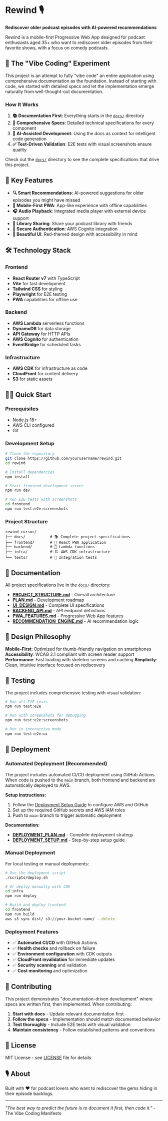 # Rewind 🎙️

**Rediscover older podcast episodes with AI-powered recommendations**

Rewind is a mobile-first Progressive Web App designed for podcast enthusiasts aged 35+ who want to rediscover older episodes from their favorite shows, with a focus on comedy podcasts.

## 🚀 The "Vibe Coding" Experiment

This project is an attempt to fully "vibe code" an entire application using comprehensive documentation as the foundation. Instead of starting with code, we started with detailed specs and let the implementation emerge naturally from well-thought-out documentation.

### How It Works

1. **📚 Documentation First**: Everything starts in the [`docs/`](docs/) directory
2. **🎯 Comprehensive Specs**: Detailed technical specifications for every component
3. **🤖 AI-Assisted Development**: Using the docs as context for intelligent code generation
4. **✅ Test-Driven Validation**: E2E tests with visual screenshots ensure quality

Check out the [`docs/`](docs/) directory to see the complete specifications that drive this project.

## 🎯 Key Features

- **🔍 Smart Recommendations**: AI-powered suggestions for older episodes you might have missed
- **📱 Mobile-First PWA**: App-like experience with offline capabilities
- **🎧 Audio Playback**: Integrated media player with external device support
- **🤝 Library Sharing**: Share your podcast library with friends
- **🔐 Secure Authentication**: AWS Cognito integration
- **🎨 Beautiful UI**: Red-themed design with accessibility in mind

## 🛠️ Technology Stack

### Frontend
- **React Router v7** with TypeScript
- **Vite** for fast development
- **Tailwind CSS** for styling
- **Playwright** for E2E testing
- **PWA** capabilities for offline use

### Backend
- **AWS Lambda** serverless functions
- **DynamoDB** for data storage
- **API Gateway** for HTTP APIs
- **AWS Cognito** for authentication
- **EventBridge** for scheduled tasks

### Infrastructure
- **AWS CDK** for infrastructure as code
- **CloudFront** for content delivery
- **S3** for static assets

## 🏃‍♂️ Quick Start

### Prerequisites
- Node.js 18+
- AWS CLI configured
- Git

### Development Setup

```bash
# Clone the repository
git clone https://github.com/yourusername/rewind.git
cd rewind

# Install dependencies
npm install

# Start frontend development server
npm run dev

# Run E2E tests with screenshots
cd frontend
npm run test:e2e:screenshots
```

### Project Structure

```
rewind-cursor/
├── docs/           # 📚 Complete project specifications
├── frontend/       # 📱 React PWA application
├── backend/        # 🔧 Lambda functions
├── infra/          # 🏗️ AWS CDK infrastructure
└── tests/          # 🧪 Integration tests
```

## 📖 Documentation

All project specifications live in the [`docs/`](docs/) directory:

- **[PROJECT_STRUCTURE.md](docs/PROJECT_STRUCTURE.md)** - Overall architecture
- **[PLAN.md](docs/PLAN.md)** - Development roadmap
- **[UI_DESIGN.md](docs/UI_DESIGN.md)** - Complete UI specifications
- **[BACKEND_API.md](docs/BACKEND_API.md)** - API endpoint definitions
- **[PWA_FEATURES.md](docs/PWA_FEATURES.md)** - Progressive Web App features
- **[RECOMMENDATION_ENGINE.md](docs/RECOMMENDATION_ENGINE.md)** - AI recommendation logic

## 🎨 Design Philosophy

**Mobile-First**: Optimized for thumb-friendly navigation on smartphones
**Accessibility**: WCAG 2.1 compliant with screen reader support
**Performance**: Fast loading with skeleton screens and caching
**Simplicity**: Clean, intuitive interface focused on rediscovery

## 🧪 Testing

The project includes comprehensive testing with visual validation:

```bash
# Run all E2E tests
npm run test:e2e

# Run with screenshots for debugging
npm run test:e2e:screenshots

# Run in interactive mode
npm run test:e2e:ui
```

## 🚀 Deployment

### Automated Deployment (Recommended)

The project includes automated CI/CD deployment using GitHub Actions. When code is pushed to the `main` branch, both frontend and backend are automatically deployed to AWS.

**Setup Instructions:**
1. Follow the [Deployment Setup Guide](docs/DEPLOYMENT_SETUP.md) to configure AWS and GitHub
2. Set up the required GitHub secrets and AWS IAM roles
3. Push to `main` branch to trigger automatic deployment

**Documentation:**
- **[DEPLOYMENT_PLAN.md](docs/DEPLOYMENT_PLAN.md)** - Complete deployment strategy
- **[DEPLOYMENT_SETUP.md](docs/DEPLOYMENT_SETUP.md)** - Step-by-step setup guide

### Manual Deployment

For local testing or manual deployments:

```bash
# Use the deployment script
./scripts/deploy.sh

# Or deploy manually with CDK
cd infra
npm run deploy

# Build and deploy frontend
cd frontend
npm run build
aws s3 sync dist/ s3://your-bucket-name/ --delete
```

### Deployment Features

- ✅ **Automated CI/CD** with GitHub Actions
- ✅ **Health checks** and rollback on failure
- ✅ **Environment configuration** with CDK outputs
- ✅ **CloudFront invalidation** for immediate updates
- ✅ **Security scanning** and validation
- ✅ **Cost monitoring** and optimization

## 🤝 Contributing

This project demonstrates "documentation-driven development" where specs are written first, then implemented. When contributing:

1. **Start with docs** - Update relevant documentation first
2. **Follow the specs** - Implementation should match documented behavior
3. **Test thoroughly** - Include E2E tests with visual validation
4. **Maintain consistency** - Follow established patterns and conventions

## 📝 License

MIT License - see [LICENSE](LICENSE) file for details

## 🎙️ About

Built with ❤️ for podcast lovers who want to rediscover the gems hiding in their episode backlogs.

---

*"The best way to predict the future is to document it first, then code it."* - The Vibe Coding Manifesto 